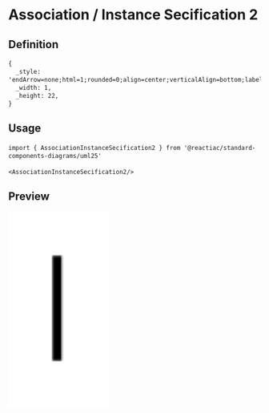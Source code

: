 # Association / Instance Secification 2

## Definition

```
{
  _style: 'endArrow=none;html=1;rounded=0;align=center;verticalAlign=bottom;labelBackgroundColor=none;',
  _width: 1,
  _height: 22,
}
```

## Usage

```
import { AssociationInstanceSecification2 } from '@reactiac/standard-components-diagrams/uml25'

<AssociationInstanceSecification2/>
```

## Preview

<img src="./association-instance-secification-2.png" width="200"/>
